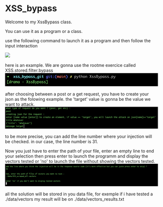 # XSS_bypass

Welcome to my XssBypass class.

You can use it as a program or a class.

use the following command to launch it as a program and then follow the input interaction

![](screenshots/scr0.png)

here is an example.
We are gonna use the rootme exercice called XSS.stored.filter.bypass
![](screenshots/scr1.png)

after choosing between a post or a get request, you have to create your json as the folowing example.
the 'target' value is gonna be the value we want to attack.
![](screenshots/scr3.png)

to be more precise, you can add the line number where your injection will be checked. in our case, the line 
number is 31.

Now you just have to enter the path of your file, enter an empty line to end your selection
then press enter to launch the programm and display the vectors tested or 'no' to launch the file without 
showing the vectors tested.
![](screenshots/scr4.png)

all the solution will be stored in you data file, 
for exemple if i have tested a ./data/vectors
my result will be on ./data/vectors_results.txt
